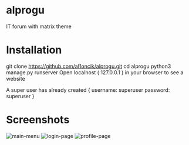 # alprogu
IT forum with matrix theme

# Installation
git clone https://github.com/al1oncik/alprogu.git
cd alprogu
python3 manage.py runserver
Open localhost ( 127.0.0.1 ) in your browser to see a website

A super user has already created
{
    username: superuser
    password: superuser
}


# Screenshots

![main-menu](https://user-images.githubusercontent.com/86567581/229267519-e405ae14-f4af-40b1-b1d2-00c99cddc88b.png)
![login-page](https://user-images.githubusercontent.com/86567581/229267524-66549194-614d-420e-9892-0179cc38dbc9.png)
![profile-page](https://user-images.githubusercontent.com/86567581/229267528-66738611-26f7-4888-8c77-02b79eaf0912.png)

